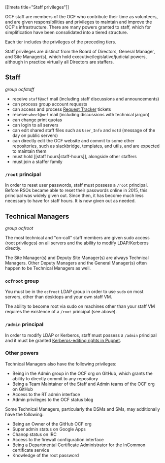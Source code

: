 [[!meta title="Staff privileges"]]


OCF staff are members of the OCF who contribute their time as volunteers, and
are given responsibilities and privileges to maintain and improve the OCF's
infrastructure. There are many powers granted to staff, which for
simplification have been consolidated into a tiered structure.

Each tier includes the privileges of the preceding tiers.

Staff privileges are distinct from the Board of Directors, General Manager, and
Site Manager(s), which hold executive/legislative/judicial powers, although in
practice virtually all Directors are staffers.


## Staff

*group ocfstaff*

* receive `staff@ocf` mail (including staff discussions and announcements)
* can process group account requests
* can access and process [Request Tracker](https://rt.ocf.berkeley.edu/)
  tickets
* receive `wheel@ocf` mail (including  discussions with technical jargon)
* can change print quotas
* can login to all servers
* can edit shared staff files such as `User_Info` and `motd` (message of the
  day on public servers)
* can directly edit the OCF website and commit to some other repositories,
  such as slackbridge, templates, and utils, and are expected to maintain them
* must hold [[staff hours|staff-hours]], alongside other staffers
* must join a staffer family


### `/root` principal

In order to reset user passwords, staff must possess a `/root` principal.
Before RSOs became able to reset their passwords online in 2015, this principal
was widely given out. Since then, it has become much less necessary to have for
staff hours. It is now given out as needed.


## Technical Managers

*group ocfroot*

The most technical and "on-call" staff members are given sudo access (root
privileges) on all servers and the ability to modify LDAP/Kerberos directly.

The Site Manager(s) and Deputy Site Manager(s) are always Technical Managers.
Other Deputy Managers and the General Manager(s) often happen to be Technical
Managers as well.

### `ocfroot` group

You must be in the `ocfroot` LDAP group in order to use `sudo` on most
servers, other than desktops and your own staff VM.

The ability to become root via sudo on machines other than your staff VM
requires the existence of a `/root` principal (see above).

### `/admin` principal

In order to modify LDAP or Kerberos, staff must possess a `/admin` principal
and it must be granted [Kerberos-editing rights in
Puppet](https://github.com/ocf/puppet/blob/master/modules/ocf_kerberos/files/kadmind.acl).

### Other powers

Technical Managers also have the following privileges:

* Being in the Admin group in the OCF org on GitHub, which grants the ability
  to directly commit to any repository
* Being a Team Maintainer of the Staff and Admin teams of the OCF org on GitHub
* Access to the RT admin interface
* Admin privileges to the OCF status blog

Some Technical Managers, particularly the DSMs and SMs, may additionally have
the following:

* Being an Owner of the GitHub OCF org
* Super admin status on Google Apps
* Chanop status on IRC
* Access to the firewall configuration interface
* Being a Departmental Certificate Administrator for the InCommon certificate
  service
* Knowledge of the root password

